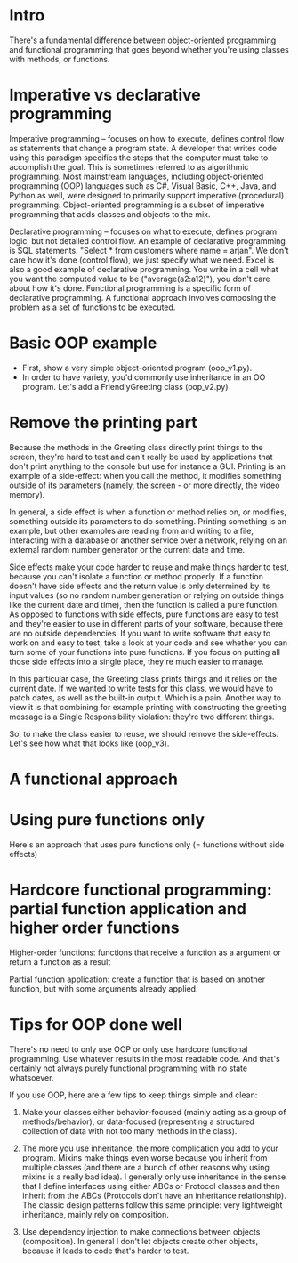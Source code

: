 # Intro

There's a fundamental difference between object-oriented programming and functional programming that goes beyond whether you're using classes with methods, or functions.

# Imperative vs declarative programming

Imperative programming – focuses on how to execute, defines control flow as statements that change a program state. A developer that writes code using this paradigm specifies the steps that the computer must take to accomplish the goal. This is sometimes referred to as algorithmic programming. Most mainstream languages, including object-oriented programming (OOP) languages such as C#, Visual Basic, C++, Java, and Python as well, were designed to primarily support imperative (procedural) programming. Object-oriented programming is a subset of imperative programming that adds classes and objects to the mix.

Declarative programming – focuses on what to execute, defines program logic, but not detailed control flow. An example of declarative programming is SQL statements. "Select \* from customers where name = arjan". We don't care how it's done (control flow), we just specify what we need. Excel is also a good example of declarative programming. You write in a cell what you want the computed value to be ("average(a2:a12)"), you don't care about how it's done. Functional programming is a specific form of declarative programming. A functional approach involves composing the problem as a set of functions to be executed.

# Basic OOP example

- First, show a very simple object-oriented program (oop_v1.py).
- In order to have variety, you'd commonly use inheritance in an OO program. Let's add a FriendlyGreeting class (oop_v2.py)

# Remove the printing part

Because the methods in the Greeting class directly print things to the screen, they're hard to test and can't really be used by applications that don't print anything to the console but use for instance a GUI. Printing is an example of a side-effect: when you call the method, it modifies something outside of its parameters (namely, the screen - or more directly, the video memory).

In general, a side effect is when a function or method relies on, or modifies, something outside its parameters to do something. Printing something is an example, but other examples are reading from and writing to a file, interacting with a database or another service over a network, relying on an external random number generator or the current date and time.

Side effects make your code harder to reuse and make things harder to test, because you can't isolate a function or method properly. If a function doesn't have side effects and the return value is only determined by its input values (so no random number generation or relying on outside things like the current date and time), then the function is called a pure function. As opposed to functions with side effects, pure functions are easy to test and they're easier to use in different parts of your software, because there are no outside dependencies. If you want to write software that easy to work on and easy to test, take a look at your code and see whether you can turn some of your functions into pure functions. If you focus on putting all those side effects into a single place, they're much easier to manage.

In this particular case, the Greeting class prints things and it relies on the current date. If we wanted to write tests for this class, we would have to patch dates, as well as the built-in output. Which is a pain. Another way to view it is that combining for example printing with constructing the greeting message is a Single Responsibility violation: they're two different things.

So, to make the class easier to reuse, we should remove the side-effects. Let's see how what that looks like (oop_v3).

# A functional approach

# Using pure functions only

Here's an approach that uses pure functions only (= functions without side effects)

# Hardcore functional programming: partial function application and higher order functions

Higher-order functions: functions that receive a function as a argument or return a function as a result

Partial function application: create a function that is based on another function, but with some arguments already applied.

# Tips for OOP done well

There's no need to only use OOP or only use hardcore functional programming. Use whatever results in the most readable code. And that's certainly not always purely functional programming with no state whatsoever.

If you use OOP, here are a few tips to keep things simple and clean:

1. Make your classes either behavior-focused (mainly acting as a group of methods/behavior), or data-focused (representing a structured collection of data with not too many methods in the class).

2. The more you use inheritance, the more complication you add to your program. Mixins make things even worse because you inherit from multiple classes (and there are a bunch of other reasons why using mixins is a really bad idea). I generally only use inheritance in the sense that I define interfaces using either ABCs or Protocol classes and then inherit from the ABCs (Protocols don't have an inheritance relationship). The classic design patterns follow this same principle: very lightweight inheritance, mainly rely on composition.

3. Use dependency injection to make connections between objects (composition). In general I don't let objects create other objects, because it leads to code that's harder to test.
